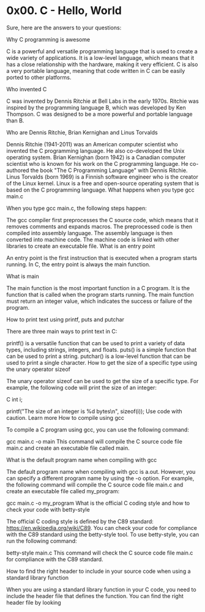 # 0x00. C - Hello, World


Sure, here are the answers to your questions:

Why C programming is awesome

C is a powerful and versatile programming language that is used to create a wide variety of applications. It is a low-level language, which means that it has a close relationship with the hardware, making it very efficient. C is also a very portable language, meaning that code written in C can be easily ported to other platforms.

Who invented C

C was invented by Dennis Ritchie at Bell Labs in the early 1970s. Ritchie was inspired by the programming language B, which was developed by Ken Thompson. C was designed to be a more powerful and portable language than B.

Who are Dennis Ritchie, Brian Kernighan and Linus Torvalds

Dennis Ritchie (1941-2011) was an American computer scientist who invented the C programming language. He also co-developed the Unix operating system.
Brian Kernighan (born 1942) is a Canadian computer scientist who is known for his work on the C programming language. He co-authored the book "The C Programming Language" with Dennis Ritchie.
Linus Torvalds (born 1969) is a Finnish software engineer who is the creator of the Linux kernel. Linux is a free and open-source operating system that is based on the C programming language.
What happens when you type gcc main.c

When you type gcc main.c, the following steps happen:

The gcc compiler first preprocesses the C source code, which means that it removes comments and expands macros.
The preprocessed code is then compiled into assembly language.
The assembly language is then converted into machine code.
The machine code is linked with other libraries to create an executable file.
What is an entry point

An entry point is the first instruction that is executed when a program starts running. In C, the entry point is always the main function.

What is main

The main function is the most important function in a C program. It is the function that is called when the program starts running. The main function must return an integer value, which indicates the success or failure of the program.

How to print text using printf, puts and putchar

There are three main ways to print text in C:

printf() is a versatile function that can be used to print a variety of data types, including strings, integers, and floats.
puts() is a simple function that can be used to print a string.
putchar() is a low-level function that can be used to print a single character.
How to get the size of a specific type using the unary operator sizeof

The unary operator sizeof can be used to get the size of a specific type. For example, the following code will print the size of an integer:

C
int i;

printf("The size of an integer is %d bytes\n", sizeof(i));
Use code with caution. Learn more
How to compile using gcc

To compile a C program using gcc, you can use the following command:

gcc main.c -o main
This command will compile the C source code file main.c and create an executable file called main.

What is the default program name when compiling with gcc

The default program name when compiling with gcc is a.out. However, you can specify a different program name by using the -o option. For example, the following command will compile the C source code file main.c and create an executable file called my_program:

gcc main.c -o my_program
What is the official C coding style and how to check your code with betty-style

The official C coding style is defined by the C89 standard: https://en.wikipedia.org/wiki/C89. You can check your code for compliance with the C89 standard using the betty-style tool. To use betty-style, you can run the following command:

betty-style main.c
This command will check the C source code file main.c for compliance with the C89 standard.

How to find the right header to include in your source code when using a standard library function

When you are using a standard library function in your C code, you need to include the header file that defines the function. You can find the right header file by looking